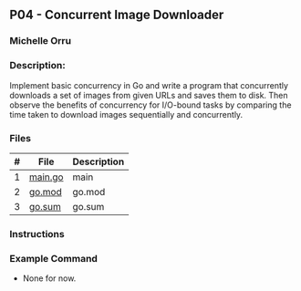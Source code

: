 ## P04 - Concurrent Image Downloader
### Michelle Orru
### Description:

Implement basic concurrency in Go and write a program that concurrently downloads a set of images from given URLs and saves them to disk. Then observe the benefits of concurrency for I/O-bound tasks by comparing the time taken to download images sequentially and concurrently.

### Files

|   #   | File             | Description                                        |
| :---: | ---------------- | -------------------------------------------------- |
|   1   | [main.go](https://github.com/michelle083/4143_PLC/blob/main/Assignments/P04/main.go) | main |
|   2   | [go.mod](https://github.com/michelle083/4143_PLC/blob/main/Assignments/P04/go.mod) | go.mod |
|   3   | [go.sum](https://github.com/michelle083/4143_PLC/blob/main/Assignments/P04/go.sum) | go.sum |

### Instructions


### Example Command

- None for now. 
